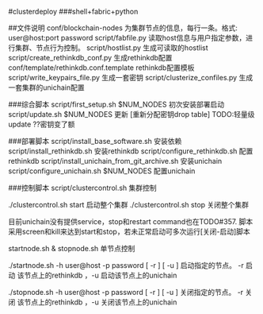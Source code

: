 ﻿#clusterdeploy
###shell+fabric+python

##文件说明
conf/blockchain-nodes                           为集群节点的信息，每行一条。格式: user@host:port  password
script/fabfile.py                               读取host信息与用户指定参数，进行集群、节点行为控制。
script/hostlist.py                              生成可读取的hostlist
script/create_rethinkdb_conf.py                 生成rethinkdb配置
conf/template/rethinkdb.conf.template           rethinkdb配置模板
script/write_keypairs_file.py                   生成一套密钥
script/clusterize_confiles.py                   生成一套集群的unichain配置

###综合脚本
script/first_setup.sh $NUM_NODES                初次安装部署启动
script/update.sh $NUM_NODES                     更新 [重新分配密钥drop table] TODO:轻量级update ??密钥变了额

###部署脚本
script/install_base_software.sh                 安装依赖
script/install_rethinkdb.sh                     安装rethinkdb
script/configure_rethinkdb.sh                   配置rethinkdb
script/install_unichain_from_git_archive.sh     安装unichain
script/configure_unichain.sh $NUM_NODES         配置unichain

###控制脚本
script/clustercontrol.sh                        集群控制

./clustercontrol.sh  start                      启动整个集群
./clustercontrol.sh  stop                       关闭整个集群

目前unichain没有提供service，stop和restart command也在TODO#357.
脚本采用screen和kill来达到start和stop，若未正常启动可多次运行[关闭-启动]脚本

startnode.sh & stopnode.sh                      单节点控制

./startnode.sh -h user@host -p password   [ -r ]  [ -u ]   启动指定的节点。 -r 启动 该节点上的rethinkdb ，-u 启动该节点上的unichain

./stopnode.sh  -h user@host -p password   [ -r ]  [ -u ]   关闭指定的节点。 -r 关闭 该节点上的rethinkdb ，-u 关闭该节点上的unichain
